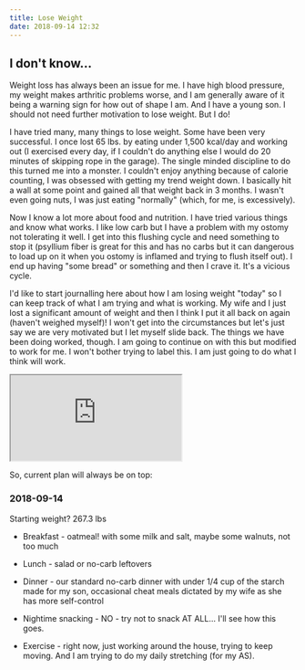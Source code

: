 ```yaml
---
title: Lose Weight
date: 2018-09-14 12:32
---
```


## I don't know...

Weight loss has always been an issue for me. I have high blood pressure, my weight makes arthritic problems worse, and I am generally aware of it being a warning sign for how out of shape I am. And I have a young son. I should not need further motivation to lose weight. But I do!

I have tried many, many things to lose weight. Some have been very successful. I once lost 65 lbs. by eating under 1,500 kcal/day and working out (I exercised every day, if I couldn't do anything else I would do 20 minutes of skipping rope in the garage). The single minded discipline to do this turned me into a monster. I couldn't enjoy anything because of calorie counting, I was obsessed with getting my trend weight down. I basically hit a wall at some point and gained all that weight back in 3 months. I wasn't even going nuts, I was just eating "normally" (which, for me, is excessively).

Now I know a lot more about food and nutrition. I have tried various things and know what works. I like low carb but I have a problem with my ostomy not tolerating it well. I get into this flushing cycle and need something to stop it (psyllium fiber is great for this and has no carbs but it can dangerous to load up on it when you ostomy is inflamed and trying to flush itself out). I end up having "some bread" or something and then I crave it. It's a vicious cycle.

I'd like to start journalling here about how I am losing weight "today" so I can keep track of what I am trying and what is working. My wife and I just lost a significant amount of weight and then I think I put it all back on again (haven't weighed myself)! I won't get into the circumstances but let's just say we are very motivated but I let myself slide back. The things we have been doing worked, though. I am going to continue on with this but modified to work for me. I won't bother trying to label this. I am just going to do what I think will work.

<iframe src="https://docs.google.com/spreadsheets/d/e/2PACX-1vS7UQyLU6kbZV23D0jKQGBEhAQdc9zhW0CkJ139KZig7bl6MGdw_0KjBPS_zEhwik0gBiTBXTk4mu8o/pubchart?oid=1487306514&amp;format=interactive"></iframe>

So, current plan will always be on top:

### 2018-09-14

Starting weight? 267.3 lbs

* Breakfast - oatmeal! with some milk and salt, maybe some walnuts, not too much
* Lunch - salad or no-carb leftovers
* Dinner - our standard no-carb dinner with under 1/4 cup of the starch made for my son, occasional cheat meals dictated by my wife as she has more self-control
* Nightime snacking - NO - try not to snack AT ALL... I'll see how this goes.

* Exercise - right now, just working around the house, trying to keep moving. And I am trying to do my daily stretching (for my AS).
